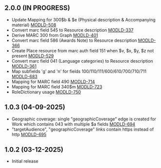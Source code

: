 ## 2.0.0 (IN PROGRESS)
- Update Mapping for 300$b & $e (Physical description & Accompanying material) [MODLD-508](https://folio-org.atlassian.net/browse/MODLD-508)
- Convert marc field 545 to Resource description [MODLD-337](https://folio-org.atlassian.net/browse/MODLD-337)
- Derive MARC 300 from Graph [MODLD-401](https://folio-org.atlassian.net/browse/MODLD-401)
- Convert marc field 586 (Awards Note) to Resource description [MODLD-366](https://folio-org.atlassian.net/browse/MODLD-366)
- Create Place resource from marc auth field 151 when $v, $x, $y, $z not present [MODLD-529](https://folio-org.atlassian.net/browse/MODLD-529)
- Convert marc field 041 (Language categories) to Resource description [MODLD-361](https://folio-org.atlassian.net/browse/MODLD-361)
- Map subfields 'g' and 'n' for fields 100/110/111/600/610/700/710/711 [MODLD-683](https://folio-org.atlassian.net/browse/MODLD-683)
- Mapping for MARC field 490 [MODLD-714](https://folio-org.atlassian.net/browse/MODLD-714)
- Mapping for MARC field 340$m [MODLD-723](https://folio-org.atlassian.net/browse/MODLD-723)
- RoleDictionary usage [MODLD-750](https://folio-org.atlassian.net/browse/MODLD-750)

## 1.0.3 (04-09-2025)
- Geographic coverage: single "geographicCoverage" edge is created for Work which contains 043 with multiple $a fields [MODLD-694](https://folio-org.atlassian.net/browse/MODLD-694)
- "targetAudience", "geographicCoverage" links contain https instead of http [MODLD-695](https://folio-org.atlassian.net/browse/MODLD-695)

## 1.0.2 (03-12-2025)
- Initial release
